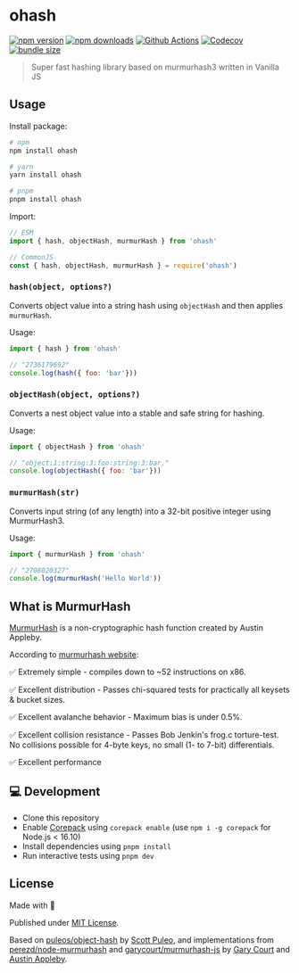 # ohash

[![npm version][npm-version-src]][npm-version-href]
[![npm downloads][npm-downloads-src]][npm-downloads-href]
[![Github Actions][github-actions-src]][github-actions-href]
[![Codecov][codecov-src]][codecov-href]
[![bundle size][bundle-src]][bundle-href]

> Super fast hashing library based on murmurhash3 written in Vanilla JS

## Usage

Install package:

```sh
# npm
npm install ohash

# yarn
yarn install ohash

# pnpm
pnpm install ohash
```

Import:

```js
// ESM
import { hash, objectHash, murmurHash } from 'ohash'

// CommonJS
const { hash, objectHash, murmurHash } = require('ohash')
```

### `hash(object, options?)`

Converts object value into a string hash using `objectHash` and then applies `murmurHash`.

Usage:

```js
import { hash } from 'ohash'

// "2736179692"
console.log(hash({ foo: 'bar'}))
```

### `objectHash(object, options?)`

Converts a nest object value into a stable and safe string for hashing.

Usage:

```js
import { objectHash } from 'ohash'

// "object:1:string:3:foo:string:3:bar,"
console.log(objectHash({ foo: 'bar'}))
```

### `murmurHash(str)`

Converts input string (of any length) into a 32-bit positive integer using MurmurHash3.

Usage:

```js
import { murmurHash } from 'ohash'

// "2708020327"
console.log(murmurHash('Hello World'))
```

## What is MurmurHash

[MurmurHash](https://en.wikipedia.org/wiki/MurmurHash) is a non-cryptographic hash function created by Austin Appleby.

According to [murmurhash website](https://sites.google.com/site/murmurhash):

✅ Extremely simple - compiles down to ~52 instructions on x86.

✅ Excellent distribution - Passes chi-squared tests for practically all keysets & bucket sizes.

✅ Excellent avalanche behavior - Maximum bias is under 0.5%.

✅ Excellent collision resistance - Passes Bob Jenkin's frog.c torture-test. No collisions possible for 4-byte keys, no small (1- to 7-bit) differentials.

✅ Excellent performance

## 💻 Development

- Clone this repository
- Enable [Corepack](https://github.com/nodejs/corepack) using `corepack enable` (use `npm i -g corepack` for Node.js < 16.10)
- Install dependencies using `pnpm install`
- Run interactive tests using `pnpm dev`

## License

Made with 💛

Published under [MIT License](./LICENSE).

Based on [puleos/object-hash](https://github.com/puleos/object-hash) by [Scott Puleo](https://github.com/puleos/), and implementations from [perezd/node-murmurhash](perezd/node-murmurhash) and
[garycourt/murmurhash-js](https://github.com/garycourt/murmurhash-js) by [Gary Court](mailto:gary.court@gmail.com) and [Austin Appleby](mailto:aappleby@gmail.com).

<!-- Badges -->
[npm-version-src]: https://img.shields.io/npm/v/ohash?style=flat-square
[npm-version-href]: https://npmjs.com/package/ohash

[npm-downloads-src]: https://img.shields.io/npm/dm/ohash?style=flat-square
[npm-downloads-href]: https://npmjs.com/package/ohash

[github-actions-src]: https://img.shields.io/github/workflow/status/unjs/ohash/ci/main?style=flat-square
[github-actions-href]: https://github.com/unjs/ohash/actions?query=workflow%3Aci

[codecov-src]: https://img.shields.io/codecov/c/gh/unjs/ohash/main?style=flat-square
[codecov-href]: https://codecov.io/gh/unjs/ohash

[bundle-src]: https://flat.badgen.net/bundlephobia/minzip/ohash
[bundle-href]: https://bundlephobia.com/package/ohash
